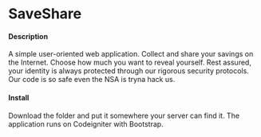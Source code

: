 SaveShare
====
<h4>Description</h4>
A simple user-oriented web application. Collect and share your savings on the Internet.
Choose how much you want to reveal yourself. Rest assured, your identity is always protected through our
rigorous security protocols. Our code is so safe even the NSA is tryna hack us.
<h4>Install</h4>
Download the folder and put it somewhere your server can find it. The application runs on Codeigniter with Bootstrap.
